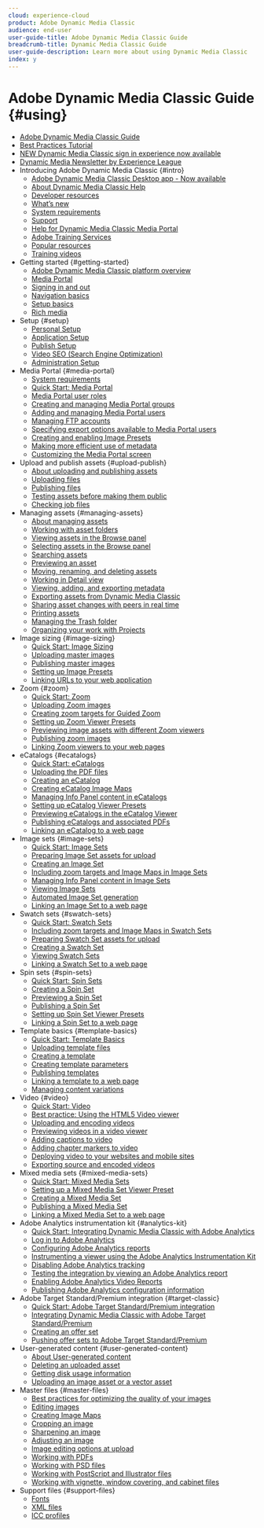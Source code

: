 ```yaml
---
cloud: experience-cloud
product: Adobe Dynamic Media Classic
audience: end-user
user-guide-title: Adobe Dynamic Media Classic Guide
breadcrumb-title: Dynamic Media Classic Guide
user-guide-description: Learn more about using Dynamic Media Classic
index: y
---
```


# Adobe Dynamic Media Classic Guide {#using}

+ [Adobe Dynamic Media Classic Guide](home.md)
+ [Best Practices Tutorial](https://experienceleague.adobe.com/docs/experience-manager-learn/dynamic-media-classic-tutorial/overview.html)
+ [NEW Dynamic Media Classic sign in experience now available](new-ui-2020.md)
+ [Dynamic Media Newsletter by Experience League](dynamic-media-newsletter.md)
+ Introducing Adobe Dynamic Media Classic {#intro}
    + [Adobe Dynamic Media Classic Desktop app - Now available](dynamic-media-classic-desktop-app.md)
    + [About Dynamic Media Classic Help](introduction.md)
    + [Developer resources](developer-resources.md)
    + [What’s new](whats-new.md)
    + [System requirements](system-requirements.md)
    + [Support](support.md)
    + [Help for Dynamic Media Classic Media Portal](help-dmc-media-portal.md)
    + [Adobe Training Services](training-services.md)
    + [Popular resources](popular-resources.md)
    + [Training videos](training-videos.md)
+ Getting started {#getting-started}
    + [Adobe Dynamic Media Classic platform overview](dmc-platform-overview.md)
    + [Media Portal](media-portal.md)
    + [Signing in and out](signing-out.md)
    + [Navigation basics](navigation-basics.md)
    + [Setup basics](setup-basics.md)
    + [Rich media](rich-media.md)
+ Setup {#setup}
    + [Personal Setup](personal-setup.md)
    + [Application Setup](application-setup.md)
    + [Publish Setup](publish-setup.md)
    + [Video SEO (Search Engine Optimization)](video-seo-search-engine-optimization.md)
    + [Administration Setup](administration-setup.md)
+ Media Portal {#media-portal}
    + [System requirements](system-requirements-1.md)
    + [Quick Start: Media Portal](quick-start-media-portal-administration.md)
    + [Media Portal user roles](media-portal-user-roles.md)
    + [Creating and managing Media Portal groups](creating-media-portal-groups.md)
    + [Adding and managing Media Portal users](adding-media-portal-users.md)
    + [Managing FTP accounts](ftp-accounts.md)
    + [Specifying export options available to Media Portal users](specifying-export-options-available-media.md)
    + [Creating and enabling Image Presets](creating-enabling-image-presets.md)
    + [Making more efficient use of metadata](making-efficient-metadata.md)
    + [Customizing the Media Portal screen](customizing-media-portal-screen.md)
+ Upload and publish assets {#upload-publish}
    + [About uploading and publishing assets](about-asset-upload-publish.md)
    + [Uploading files](uploading-files.md)
    + [Publishing files](publishing-files.md)
    + [Testing assets before making them public](testing-assets-making-them-public.md)
    + [Checking job files](checking-job-files.md)
+ Managing assets {#managing-assets}
    + [About managing assets](about-managing-assets.md)
    + [Working with asset folders](asset-folders.md)
    + [Viewing assets in the Browse panel](viewing-assets-browse-panel.md)
    + [Selecting assets in the Browse panel](selecting-assets-browse-panel.md)
    + [Searching assets](searching-assets.md)
    + [Previewing an asset](previewing-asset.md)
    + [Moving, renaming, and deleting assets](moving-renaming-deleting-assets.md)
    + [Working in Detail view](detail-view.md)
    + [Viewing, adding, and exporting metadata](viewing-adding-exporting-metadata.md)
    + [Exporting assets from Dynamic Media Classic](exporting-assets-from-dmc.md)
    + [Sharing asset changes with peers in real time](sharing-asset-changes-peers-real.md)
    + [Printing assets](printing-assets.md)
    + [Managing the Trash folder](trash-folder.md)
    + [Organizing your work with Projects](organizing-projects.md)
+ Image sizing {#image-sizing}
    + [Quick Start: Image Sizing](quick-start-image-sizing.md)
    + [Uploading master images](uploading-master-images.md)
    + [Publishing master images](publishing-master-images.md)
    + [Setting up Image Presets](setting-image-presets.md)
    + [Linking URLs to your web application](linking-urls-web-application.md)
+ Zoom {#zoom}
    + [Quick Start: Zoom](quick-start-zoom.md)
    + [Uploading Zoom images](uploading-zoom-images.md)
    + [Creating zoom targets for Guided Zoom](creating-zoom-targets-guided-zoom.md)
    + [Setting up Zoom Viewer Presets](setting-zoom-viewer-presets.md)
    + [Previewing image assets with different Zoom viewers](previewing-image-assets-different-zoom.md)
    + [Publishing zoom images](publishing-zoom-images.md)
    + [Linking Zoom viewers to your web pages](linking-zoom-viewers-web-pages.md)
+ eCatalogs {#ecatalogs}
    + [Quick Start: eCatalogs](quick-start-ecatalog.md)
    + [Uploading the PDF files](uploading-pdf-files.md)
    + [Creating an eCatalog](creating-ecatalog.md)
    + [Creating eCatalog Image Maps](creating-ecatalog-image-maps.md)
    + [Managing Info Panel content in eCatalogs](info-panel-content.md)
    + [Setting up eCatalog Viewer Presets](setting-ecatalog-viewer-presets.md)
    + [Previewing eCatalogs in the eCatalog Viewer](previewing-ecatalogs-ecatalog-viewer.md)
    + [Publishing eCatalogs and associated PDFs](publishing-ecatalogs-associated-pdfs.md)
    + [Linking an eCatalog to a web page](linking-ecatalog-web-page.md)
+ Image sets {#image-sets}
    + [Quick Start: Image Sets](quick-start-image-sets.md)
    + [Preparing Image Set assets for upload](preparing-image-set-assets-upload.md)
    + [Creating an Image Set](creating-image-set.md)
    + [Including zoom targets and Image Maps in Image Sets](including-zoom-targets-image-maps.md)
    + [Managing Info Panel content in Image Sets](info-panel-content-1.md)
    + [Viewing Image Sets](viewing-image-sets.md)
    + [Automated Image Set generation](automated-image-set-generation.md)
    + [Linking an Image Set to a web page](linking-image-set-web-page.md)
+ Swatch sets {#swatch-sets}
    + [Quick Start: Swatch Sets](quick-start-swatch-sets.md)
    + [Including zoom targets and Image Maps in Swatch Sets](including-zoom-targets-image-maps-1.md)
    + [Preparing Swatch Set assets for upload](preparing-swatch-set-assets-upload.md)
    + [Creating a Swatch Set](creating-swatch-set.md)
    + [Viewing Swatch Sets](viewing-swatch-sets.md)
    + [Linking a Swatch Set to a web page](linking-swatch-set-web-page.md)
+ Spin sets {#spin-sets}
    + [Quick Start: Spin Sets](quick-start-spin-sets.md)
    + [Creating a Spin Set](creating-spin-set.md)
    + [Previewing a Spin Set](previewing-spin-set.md)
    + [Publishing a Spin Set](publishing-spin-set.md)
    + [Setting up Spin Set Viewer Presets](setting-spin-set-viewer-presets.md)
    + [Linking a Spin Set to a web page](linking-spin-set-web-page.md)
+ Template basics {#template-basics}
    + [Quick Start: Template Basics](quick-start-template-basics.md)
    + [Uploading template files](uploading-template-files.md)
    + [Creating a template](creating-template.md)
    + [Creating template parameters](creating-template-parameters.md)
    + [Publishing templates](publishing-templates.md)
    + [Linking a template to a web page](linking-template-web-page.md)
    + [Managing content variations](content-variations.md)
+ Video {#video}
    + [Quick Start: Video](quick-start-video.md)
    + [Best practice: Using the HTML5 Video viewer](best-practice-using-html5-video.md)
    + [Uploading and encoding videos](uploading-encoding-videos.md)
    + [Previewing videos in a video viewer](previewing-videos-video-viewer.md)
    + [Adding captions to video](adding-captions-video.md)
    + [Adding chapter markers to video](adding-chapter-markers-video.md)
    + [Deploying video to your websites and mobile sites](deploying-video-websites-mobile-sites.md)
    + [Exporting source and encoded videos](exporting-source-encoded-videos.md)
+ Mixed media sets {#mixed-media-sets}
    + [Quick Start: Mixed Media Sets](quick-start-mixed-media-sets.md)
    + [Setting up a Mixed Media Set Viewer Preset](setting-mixed-media-set-viewer.md)
    + [Creating a Mixed Media Set](creating-mixed-media-set.md)
    + [Publishing a Mixed Media Set](publishing-mixed-media-set.md)
    + [Linking a Mixed Media Set to a web page](linking-mixed-media-set-web.md)
+ Adobe Analytics instrumentation kit {#analytics-kit}
    + [Quick Start: Integrating Dynamic Media Classic with Adobe Analytics](quick-start-integrating-dmc-analytics.md)
    + [Log in to Adobe Analytics](log-analytics.md)
    + [Configuring Adobe Analytics reports](configuring-analytics-reports.md)
    + [Instrumenting a viewer using the Adobe Analytics Instrumentation Kit](instrumenting-viewer-using-analytics-instrumentation.md)
    + [Disabling Adobe Analytics tracking](disabling-analytics-tracking.md)
    + [Testing the integration by viewing an Adobe Analytics report](testing-integration-viewing-analytics-report.md)
    + [Enabling Adobe Analytics Video Reports](enabling-analytics-video-reports.md)
    + [Publishing Adobe Analytics configuration information](publishing-analytics-configuration-information.md)
+ Adobe Target Standard/Premium integration {#target-classic}
    + [Quick Start: Adobe Target Standard/Premium integration](quick-start-target-integration.md)
    + [Integrating Dynamic Media Classic with Adobe Target Standard/Premium](integrating-dmc-with-target.md)
    + [Creating an offer set](creating-offer-set.md)
    + [Pushing offer sets to Adobe Target Standard/Premium](pushing-offer-sets-target.md)
+ User-generated content {#user-generated-content}
    + [About User-generated content](about-ugc.md)
    + [Deleting an uploaded asset](deleting-uploaded-asset.md)
    + [Getting disk usage information](getting-disk-usage-information.md)
    + [Uploading an image asset or a vector asset](uploading-image-asset-or-vector.md)
+ Master files {#master-files}
    + [Best practices for optimizing the quality of your images](best-practices-optimizing-quality-images.md)
    + [Editing images](editing-images.md)
    + [Creating Image Maps](creating-image-maps.md)
    + [Cropping an image](cropping-image.md)
    + [Sharpening an image](sharpening-image.md)
    + [Adjusting an image](adjusting-image.md)
    + [Image editing options at upload](image-editing-options-upload.md)
    + [Working with PDFs](pdfs.md)
    + [Working with PSD files](psd-files.md)
    + [Working with PostScript and Illustrator files](postscript-illustrator-files.md)
    + [Working with vignette, window covering, and cabinet files](vignette-window-covering-cabinet-files.md)
+ Support files {#support-files}
    + [Fonts](fonts.md)
    + [XML files](xml-files.md)
    + [ICC profiles](icc-profiles.md)
